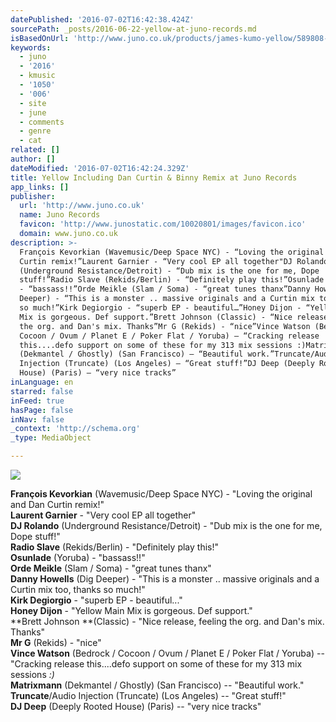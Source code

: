 ```yaml
---
datePublished: '2016-07-02T16:42:38.424Z'
sourcePath: _posts/2016-06-22-yellow-at-juno-records.md
isBasedOnUrl: 'http://www.juno.co.uk/products/james-kumo-yellow/589808-01/'
keywords:
  - juno
  - '2016'
  - kmusic
  - '1050'
  - '006'
  - site
  - june
  - comments
  - genre
  - cat
related: []
author: []
dateModified: '2016-07-02T16:42:24.329Z'
title: Yellow Including Dan Curtin & Binny Remix at Juno Records
app_links: []
publisher:
  url: 'http://www.juno.co.uk'
  name: Juno Records
  favicon: 'http://www.junostatic.com/10020801/images/favicon.ico'
  domain: www.juno.co.uk
description: >-
  François Kevorkian (Wavemusic/Deep Space NYC) - “Loving the original and Dan
  Curtin remix!”Laurent Garnier - “Very cool EP all together"DJ Rolando
  (Underground Resistance/Detroit) - “Dub mix is the one for me, Dope
  stuff!”Radio Slave (Rekids/Berlin) - “Definitely play this!”Osunlade (Yoruba)
  - “bassass!!”Orde Meikle (Slam / Soma) - “great tunes thanx”Danny Howells (Dig
  Deeper) - “This is a monster .. massive originals and a Curtin mix too, thanks
  so much!”Kirk Degiorgio - “superb EP - beautiful…”Honey Dijon - “Yellow Main
  Mix is gorgeous. Def support.”Brett Johnson (Classic) - “Nice release, feeling
  the org. and Dan's mix. Thanks”Mr G (Rekids) - “nice”Vince Watson (Bedrock /
  Cocoon / Ovum / Planet E / Poker Flat / Yoruba) – “Cracking release
  this....defo support on some of these for my 313 mix sessions :)Matrixmann
  (Dekmantel / Ghostly) (San Francisco) – “Beautiful work.”Truncate/Audio
  Injection (Truncate) (Los Angeles) – “Great stuff!”DJ Deep (Deeply Rooted
  House) (Paris) – “very nice tracks”
inLanguage: en
starred: false
inFeed: true
hasPage: false
inNav: false
_context: 'http://schema.org'
_type: MediaObject

---
```

![](https://the-grid-user-content.s3-us-west-2.amazonaws.com/8391911d-e0c7-4af9-ae51-40a7b9faebce.jpg)

**François Kevorkian** (Wavemusic/Deep Space NYC) - "Loving the original and Dan Curtin remix!"  
**Laurent Garnier** - "Very cool EP all together"  
**DJ Rolando** (Underground Resistance/Detroit) - "Dub mix is the one for me, Dope stuff!"  
**Radio Slave** (Rekids/Berlin) - "Definitely play this!"  
**Osunlade** (Yoruba) - "bassass!!"  
**Orde Meikle** (Slam / Soma) - "great tunes thanx"  
**Danny Howells** (Dig Deeper) - "This is a monster .. massive originals and a Curtin mix too, thanks so much!"  
**Kirk Degiorgio** - "superb EP - beautiful..."  
**Honey Dijon** - "Yellow Main Mix is gorgeous. Def support."  
**Brett Johnson **(Classic) - "Nice release, feeling the org. and Dan's mix. Thanks"  
**Mr G** (Rekids) - "nice"  
**Vince Watson** (Bedrock / Cocoon / Ovum / Planet E / Poker Flat / Yoruba) -- "Cracking release this....defo support on some of these for my 313 mix sessions _:)_  
**Matrixmann** (Dekmantel / Ghostly) (San Francisco) -- "Beautiful work."  
**Truncate**/Audio Injection (Truncate) (Los Angeles) -- "Great stuff!"  
**DJ Deep** (Deeply Rooted House) (Paris) -- "very nice tracks"